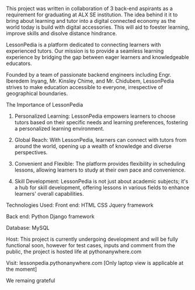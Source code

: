 This project was written in collaboration of 3 back-end aspirants as a requirement for graduating at ALX SE institution. The idea behind it it to bring about learning and tutor into a digital connected economy as the world today is build with digital accessories. This will aid to foester learning, improve skills and disolve distance hindrance.

LessonPedia is a platform dedicated to connecting learners with experienced tutors. Our mission is to provide a seamless learning experience by bridging the gap between eager learners and knowledgeable educators.

Founded by a team of passionate backend engineers including Engr. Iberedem Inyang, Mr. Kinsley Chime, and Mr. Chidubem, LessonPedia strives to make education accessible to everyone, irrespective of geographical boundaries.

The Importance of LessonPedia
1. Personalized Learning: LessonPedia empowers learners to choose tutors based on their specific needs and learning preferences, fostering a personalized learning environment.

2. Global Reach: With LessonPedia, learners can connect with tutors from around the world, opening up a wealth of knowledge and diverse perspectives.

3. Convenient and Flexible: The platform provides flexibility in scheduling lessons, allowing learners to study at their own pace and convenience.

4. Skill Development: LessonPedia is not just about academic subjects; it's a hub for skill development, offering lessons in various fields to enhance learners' overall capabilities.

Technologies Used:
Front end: 
  HTML
  CSS
  Jquery framework

Back end:
  Python
  Django framework

Database:
  MySQL

Host:
  This project is currently undergoing development and will be fully functional soon, however for test cases, inputs and comment from the public, the project is hosted life at     pythonanywhere.com

Visit: lessonpedia.pythonanywhere.com  [Only laptop view is applicable at the moment]

We remaing grateful
